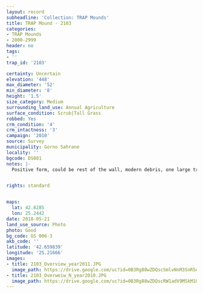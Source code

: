 ```yaml
---
layout: record
subheadline: 'Collection: TRAP Mounds'
title: TRAP Mound - 2103
categories:
- TRAP Mounds
- 2000-2999
header: no
tags:
- ''
trap_id: '2103'

certainty: Uncertain
elevation: '448'
max_diameter: '52'
min_diameter: '8'
height: '1.5'
size_category: Medium
surrounding_land_use: Annual Agriculture
surface_condition: Scrub|Tall Grass
robbed: Yes
crm_condition: '4'
crm_intactness: '3'
campaign: '2010'
source: Survey
municipality: Gorno Sahrane
locality: ''
bgcode: DS001
notes: |-
  Positive form, could be rest of the wall, modern debris, one large trench.


rights: standard


maps:
  lat: 42.6285
  lon: 25.2442
date: 2018-05-21
land_use_source: Photo
photo: Good
bg_code: GS 006-3
akb_code: ''
latitude: '42.659839'
longitude: '25.21666'
images:
- title: 2103_Overview_year2011.JPG
  image_path: https://drive.google.com/uc?id=0B3Rg88wZDQscSmlvNnM3SnR5elk
- title: 2103_Overweiw_N_year2010.JPG
  image_path: https://drive.google.com/uc?id=0B3Rg88wZDQscRW1adV9MSkM1UDQ
---
```

